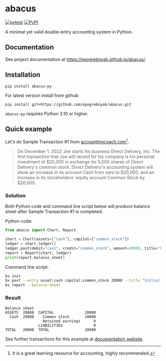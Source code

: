 # abacus

[![pytest](https://github.com/epogrebnyak/abacus/actions/workflows/.pytest.yml/badge.svg)](https://github.com/epogrebnyak/abacus/actions/workflows/.pytest.yml)
[![PyPI](https://img.shields.io/pypi/v/abacus-py?color=blue)](https://pypi.org/project/abacus-py/)

A minimal yet valid double-entry accounting system in Python.

## Documentation

See project documentation at <https://epogrebnyak.github.io/abacus/>.

## Installation

```
pip install abacus-py
```

For latest version install from github:

```
pip install git+https://github.com/epogrebnyak/abacus.git
```

`abacus-py` requires Python 3.10 or higher.

## Quick example

Let's do Sample Transaction #1 from [accountingcoach.com](https://www.accountingcoach.com/accounting-basics/explanation/5)[^1].

[^1]: It is a great learning resource for accounting, highly recommended.

> On December 1, 2022 Joe starts his business Direct Delivery, Inc. The first transaction that Joe will record for his company is his personal investment of $20,000 in exchange for 5,000 shares of Direct Delivery's common stock.
> Direct Delivery's accounting system will show an increase in its account Cash from zero to $20,000, and an increase in its stockholders' equity account Common Stock by $20,000.

### Solution

Both Python code and command line script below will produce balance sheet after Sample Transaction #1 is completed.

Python code:

```python
from abacus import Chart, Report

chart = Chart(assets=["cash"], capital=["common_stock"])
ledger = chart.ledger()
ledger.post(debit="cash", credit="common_stock", amount=20000, title="Owner's investment")
report = Report(chart, ledger)
print(report.balance_sheet)
```

Command line script:

```bash
bx init
bx post --entry asset:cash capital:common_stock 20000 --title "Initial investment"
bx report --balance-sheet
```

### Result

```
Balance sheet
ASSETS  20000  CAPITAL              20000
  Cash  20000    Common stock       20000
                 Retained earnings      0
               LIABILITIES              0
TOTAL   20000  TOTAL                20000
```

See further transactions for this example at [documentation website](https://epogrebnyak.github.io/abacus/textbook/#accountingcoachcom).
